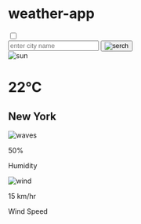 # weather-app
<!DOCTYPE html>
<html>
<head>
  <meta name="viewport" content="width=device-width, initial-scale=1.0">
  <title>Weather app</title>
  <link rel="stylesheet" href="style.css">
</head>
<body>
  <div class="preference">
    <input type="checkbox" name="weather app" id="weather app">
  </div>
  <div class="card">
    <div class="search">
      <input type="text" placeholder="enter city name" spellcheck="false"> <button><img src="serch.png" alt="serch"></button>
    </div>
    <div class="Weather">
      <img src="sun.png" class="weather-icon" alt="sun">
      <h1 class="temp">22℃</h1>
      <h2 class="city">New York</h2>
      <div class="details">
        <div class="col">
          <img src="waves.png" alt="waves">
          <div>
            <p class="humidity">50%</p>
            <p>Humidity</p>
          </div>
        </div>
        <div class="col">
          <img src="wind.png" alt="wind">
          <div>
            <p class="wind">15 km/hr</p>
            <p>Wind Speed</p>
          </div>
        </div>
      </div>
    </div>
  </div>
  <script>

        const apiKey = "abeeb3c849ebce57ff9428afb8d4817a"
        const apiUrl = "https://api.openweathermap.org/data/2.5/weather?=units=metric&q=";

        const searchBtn = document.querySelector('.search button')
        const searchBox = document.querySelector('.search input')


        async function checkWeather(city) {
            const response = await fetch (apiUrl+city+'&appid=${api Key}');
            var data = await response.json();

            console.log(data);

            document.querySelector(".city").innerHTML = data.name;
            document.querySelector(".temp").innerHTML = Math.round( data.main.temp) ;
            document.querySelector(".humidity").innerHTML = data.main.humidity + "%";
            document.querySelector(".wind").innerHTML = data.wind.speed + "km/h";
        }

        searchBtn.addEventListener("click", () =>{
            checkWeather(searchBox.value);
        })

  </script>
</body>
</html>
